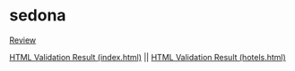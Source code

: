 # sedona

[Review](https://ozz-rjq.github.io/sedona/)

[HTML Validation Result (index.html)](img/index-html-validation.jpg) ||
[HTML Validation Result (hotels.html)](img/hotels-html-validation.jpg)
